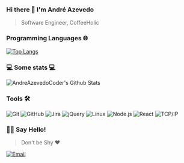 ### Hi there 👋 I'm André Azevedo
> Software Engineer, CoffeeHolic

### Programming Languages 🌐
[![Top Langs](https://github-readme-stats.vercel.app/api/top-langs/?username=AndreAzevedoCoder&layout=compact)](https://github.com/nitchdev)

### 💻 Some stats 💻
![AndreAzevedoCoder's Github Stats](https://github-readme-stats.vercel.app/api?username=AndreAzevedoCoder&show_icons=true&title_color=fff&icon_color=79ff97&text_color=9f9f9f&bg_color=151515)

### Tools 🛠️
![Git](https://img.shields.io/badge/-Git-000000?style=flat&logo=git&logoColor=F05032)
![GitHub](https://img.shields.io/badge/-GitHub-000000?style=flat&logo=github&logoColor=FFFFFF)
![Jira](https://img.shields.io/badge/-Jira-000000?style=flat&logo=jira-software&logoColor=white&logoColor=0052CC)
![jQuery](https://img.shields.io/badge/-jQuery-000000?style=flat&logo=jQuery&logoColor=0769AD)
![Linux](https://img.shields.io/badge/-Linux-000000?style=flat&logo=linux&logoColor=FCC624)
![Node.js](https://img.shields.io/badge/-Node.js-000000?style=flat&logo=node.js&logoColor=339933)
![React](https://img.shields.io/badge/-React-000000?style=flat&logo=React&logoColor=61DAFB)
![TCP/IP](https://img.shields.io/badge/-TCP/IP-000000?style=flat&logo=cisco&logoColor=white)

### 🤝🏻 Say Hello!
> Don't be Shy  ❤️
<p>
<a href="mailto:andreazevedocoder@gmail.com"><img alt="Email" src="https://img.shields.io/badge/Email-andreazevedocoder@gmail.com-blue?style=flat&logo=gmail"></a>
</p>

